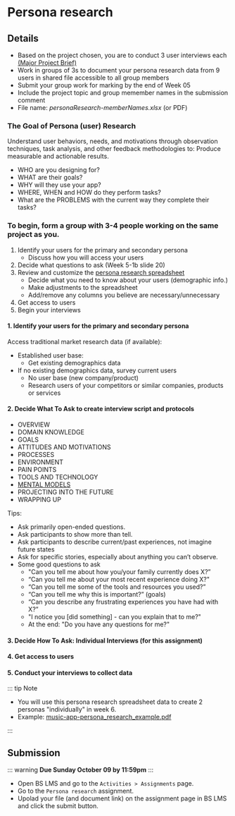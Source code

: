 # Persona research

## Details

- Based on the project chosen, you are to conduct 3 user interviews each [(Major Project Brief)](./project-brief.md)
- Work in groups of 3s to document your persona research data from 9 users in shared file accessible to all group members
- Submit your group work for marking by the end of Week 05
- Include the project topic and group memember names in the submission comment
- File name: _personaResearch-memberNames.xlsx_ (or PDF)

### The Goal of Persona (user) Research
Understand user behaviors, needs, and motivations through observation techniques, task analysis, and other feedback methodologies to: 
Produce measurable and actionable results.
- WHO are you designing for?
- WHAT are their goals?
- WHY will they use your app?
- WHERE, WHEN and HOW do they perform tasks?
- What are the PROBLEMS with the current way they complete their tasks?


### To begin, form a group with 3-4 people working on the same project as you.

1. Identify your users for the primary and secondary persona
    - Discuss how you will access your users
2. Decide what questions to ask (Week 5-1b slide 20)
3. Review and customize the [persona research spreadsheet](https://docs.google.com/spreadsheets/d/1oQMsQwGLWMzClIwAz_1pMDOw2DaCgBIaGXyAhFnW7XY/edit?usp=sharing)
    - Decide what you need to know about your users (demographic info.)
    - Make adjustments to the spreadsheet
    - Add/remove any columns you believe are necessary/unnecessary
4. Get access to users
5. Begin your interviews


#### 1. **Identify your users for the primary and secondary persona**
Access traditional market research data (if available):
- Established user base:
    - Get existing demographics data
- If no existing demographics data, survey current users
    - No user base (new company/product)
    - Research users of your competitors or similar companies, products or services


#### 2. **Decide What To Ask** to create interview script and protocols
- OVERVIEW 
- DOMAIN KNOWLEDGE 
- GOALS
- ATTITUDES AND MOTIVATIONS
- PROCESSES 
- ENVIRONMENT 
- PAIN POINTS 
- TOOLS AND TECHNOLOGY 
- [MENTAL MODELS](https://en.wikipedia.org/wiki/Mental_model)
- PROJECTING INTO THE FUTURE
- WRAPPING UP 


Tips: 
- Ask primarily open-ended questions.
- Ask participants to show more than tell.
- Ask participants to describe current/past experiences, not imagine future states
- Ask for specific stories, especially about anything you can’t observe.
- Some good questions to ask
    - "Can you tell me about how you/your family currently does X?”
    - “Can you tell me about your most recent experience doing  X?"
    - “Can you tell me some of the tools and resources you used?”
    - “Can you tell me why this is important?” (goals)
    - “Can you describe any frustrating experiences you have had with X?”
    - "I notice you [did something] - can you explain that to me?"
    - At the end: "Do you have any questions for me?"


#### 3. Decide How To Ask: Individual Interviews (for this assignment)
#### 4. Get access to users
#### 5. Conduct your interviews to collect data


::: tip Note

- You will use this persona research spreadsheet data to create 2 personas "individually" in week 6.
- Example: [music-app-persona_research_example.pdf](../files/music-app-persona_research_example.pdf)

::: 


## Submission

::: warning
**Due Sunday October 09 by 11:59pm**
:::

- Open BS LMS and go to the `Activities > Assignments` page.
- Go to the `Persona research` assignment.
- Upolad your file (and document link) on the assignment page in BS LMS and click the submit button.